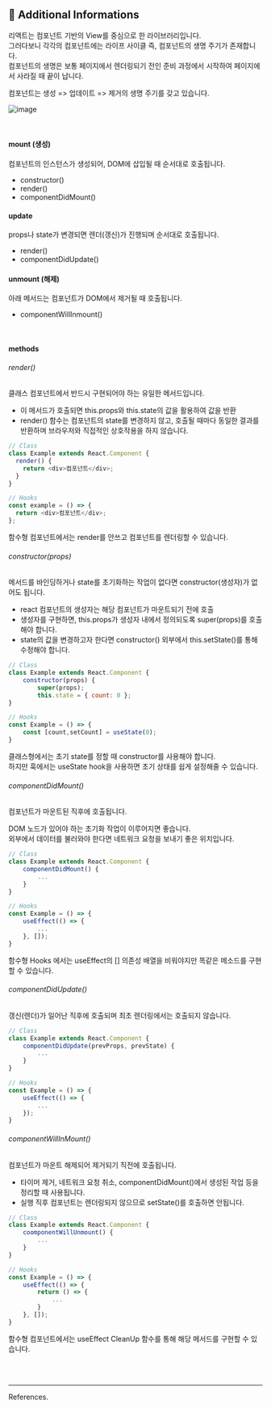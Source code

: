 ## 🧐 Additional Informations

리액트는 컴포넌트 기반의 View를 중심으로 한 라이브러리입니다. <br />
그러다보니 각각의 컴포넌트에는 라이프 사이클 즉, 컴포넌트의 생명 주기가 존재합니다. <br />
컴포넌트의 생명은 보통 페이지에서 렌더링되기 전인 준비 과정에서 시작하여 페이지에서 사라질 때 끝이 납니다.

컴포넌트는 생성 => 업데이트 => 제거의 생명 주기를 갖고 있습니다.

![image](https://github.com/user-attachments/assets/d1253d18-3a75-4e2a-b5b7-62c8887835bf)

<br />

#### mount (생성)

컴포넌트의 인스턴스가 생성되어, DOM에 삽입될 때 순서대로 호출됩니다.

- constructor()
- render()
- componentDidMount()

#### update

props나 state가 변경되면 렌더(갱신)가 진행되며 순서대로 호출됩니다.

- render()
- componentDidUpdate()

#### unmount (해제)

아래 메서드는 컴포넌트가 DOM에서 제거될 때 호출됩니다.

- componentWillInmount()

<br />

#### methods

###### render()

클래스 컴포넌트에서 반드시 구현되어야 하는 유일한 메서드입니다.

- 이 메서드가 호출되면 this.props와 this.state의 값을 활용하여 값을 반환
- render() 함수는 컴포넌트의 state를 변경하지 않고, 호출될 때마다 동일한 결과를 반환하며 브라우저와 직접적인 상호작용을 하지 않습니다.

```js
// Class
class Example extends React.Component {
  render() {
    return <div>컴포넌트</div>;
  }
}

// Hooks
const example = () => {
  return <div>컴포넌트</div>;
};
```

함수형 컴포넌트에서는 render를 안쓰고 컴포넌트를 렌더링할 수 있습니다.

###### constructor(props)

메서드를 바인딩하거나 state를 초기화하는 작업이 없다면 constructor(생성자)가 없어도 됩니다.

- react 컴포넌트의 생성자는 해당 컴포넌트가 마운트되기 전에 호출
- 생성자를 구현하면, this.props가 생성자 내에서 정의되도록 super(props)를 호출해야 합니다.
- state의 값을 변경하고자 한다면 constructor() 외부에서 this.setState()를 통해 수정해야 합니다.

```js
// Class
class Example extends React.Component {
    constructor(props) {
        super(props);
        this.state = { count: 0 };
}

// Hooks
const Example = () => {
    const [count,setCount] = useState(0);
}
```

클래스형에서는 초기 state를 정할 때 constructor를 사용해야 합니다. <br />
하지만 훅에서는 useState hook을 사용하면 초기 상태를 쉽게 설정해줄 수 있습니다.

###### componentDidMount()

컴포넌트가 마운트된 직후에 호출됩니다.

DOM 노드가 있어야 하는 초기화 작업이 이루어지면 좋습니다. <br />
외부에서 데이터를 불러와야 한다면 네트워크 요청을 보내기 좋은 위치입니다.

```js
// Class
class Example extends React.Component {
    componentDidMount() {
        ...
    }
}

// Hooks
const Example = () => {
    useEffect(() => {
        ...
    }, []);
}
```

함수형 Hooks 에서는 useEffect의 [] 의존성 배열을 비워야지만 똑같은 메소드를 구현할 수 있습니다.

###### componentDidUpdate()

갱신(렌더)가 일어난 직후에 호출되며 최초 렌더링에서는 호출되지 않습니다.

```js
// Class
class Example extends React.Component {
    componentDidUpdate(prevProps, prevState) {
        ...
    }
}

// Hooks
const Example = () => {
    useEffect(() => {
        ...
    });
}
```

###### componentWillInMount()

컴포넌트가 마운트 해제되어 제거되기 직전에 호출됩니다.

- 타이머 제거, 네트워크 요청 취소, componentDidMount()에서 생성된 작업 등을 정리할 때 사용됩니다.
- 실행 직후 컴포넌트는 렌더링되지 않으므로 setState()를 호출하면 안됩니다.

```js
// Class
class Example extends React.Component {
    coomponentWillUnmount() {
        ...
    }
}

// Hooks
const Example = () => {
    useEffect(() => {
        return () => {
            ...
        }
    }, []);
}
```

함수형 컴포넌트에서는 useEffect CleanUp 함수를 통해 해당 메서드를 구현할 수 있습니다.

<br />
<br />
<hr />

References.
